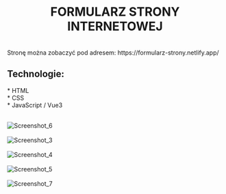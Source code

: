 <h1 align="center"> FORMULARZ STRONY INTERNETOWEJ </h1>
<br />
Stronę można zobaczyć pod adresem: https://formularz-strony.netlify.app/
<br />
<h2 align="left"> Technologie: </h2>
* HTML 
<br />
* CSS
<br />
* JavaScript / Vue3
<br />
<br />


![Screenshot_6](https://user-images.githubusercontent.com/105555319/182946363-4043ac46-6805-479c-8707-c8adc878b670.png)
<br />
<br />
![Screenshot_3](https://user-images.githubusercontent.com/105555319/182946408-7922de52-aa1c-4650-9cd1-ab2ae6c5f576.png)
<br />
<br />
![Screenshot_4](https://user-images.githubusercontent.com/105555319/182946439-9aa5565b-fef7-483f-97b1-b61cb9f34bf2.png)
<br />
<br />
![Screenshot_5](https://user-images.githubusercontent.com/105555319/182946463-04cc4063-53c0-4190-9db1-484d9ad4ea5a.png)
<br />
<br />
![Screenshot_7](https://user-images.githubusercontent.com/105555319/182946719-28a58d2e-3fd6-49f0-b191-bffd6f80c7ef.png)



